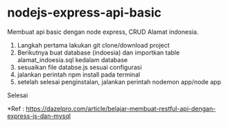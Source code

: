 # nodejs-express-api-basic
Membuat api basic dengan node express, CRUD Alamat indonesia.

1. Langkah pertama lakukan git clone/download project
2. Berikutnya buat database (indoesia) dan importkan table alamat_indoesia.sql kedalam database
3. sesuaikan file databse.js sesuai configurasi
4. jalankan perintah npm install pada terminal
5. setelah selesai penginstalan, jalankan perintah nodemon app/node app

Selesai

*Ref : https://dazelpro.com/article/belajar-membuat-restful-api-dengan-express-js-dan-mysql

